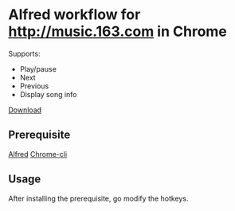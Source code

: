 # Alfred workflow for http://music.163.com in Chrome

Supports:

- Play/pause
- Next
- Previous
- Display song info

[Download](http://cl.ly/W2ph)

## Prerequisite

[Alfred](http://alfredapp.com)
[Chrome-cli](https://github.com/prasmussen/chrome-cli)

## Usage

After installing the prerequisite, go modify the hotkeys.
